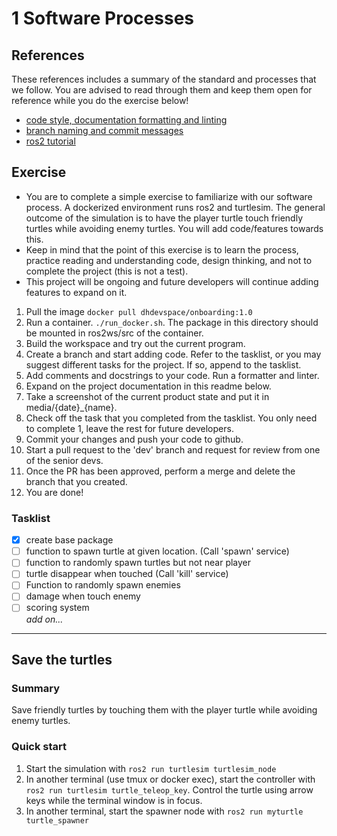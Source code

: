 # 1 Software Processes

## References
These references includes a summary of the standard and processes that we follow. You are advised to read through them and keep them open for reference while you do the exercise below!
- [code style, documentation formatting and linting](https://docs.google.com/presentation/d/1s5OS6b6kQ83EU2iYVCLPhq7gHHNFOWg7DXT5bakBKeU/edit#slide=id.g1f87997393_0_821)
- [branch naming and commit messages](https://docs.google.com/presentation/d/1S6sMdqZmdkorfARPkfrUxhbQxjElKLJbIeoOQdtbVT0/edit#slide=id.g1a7b4692594_0_0)
- [ros2 tutorial](https://docs.ros.org/en/foxy/Tutorials/Beginner-Client-Libraries/Writing-A-Simple-Py-Publisher-And-Subscriber.html)

## Exercise
- You are to complete a simple exercise to familiarize with our software process. A dockerized environment runs ros2 and turtlesim. The general outcome of the simulation is to have the player turtle touch friendly turtles while avoiding enemy turtles. You will add code/features towards this.
- Keep in mind that the point of this exercise is to learn the process, practice reading and understanding code, design thinking, and not to complete the project (this is not a test).
- This project will be ongoing and future developers will continue adding features to expand on it.  

1. Pull the image `docker pull dhdevspace/onboarding:1.0`
1. Run a container. `./run_docker.sh`. The package in this directory should be mounted in ros2ws/src of the container.
1. Build the workspace and try out the current program.
1. Create a branch and start adding code. Refer to the tasklist, or you may suggest different tasks for the project. If so, append to the tasklist.
1. Add comments and docstrings to your code. Run a formatter and linter.
1. Expand on the project documentation in this readme below.
1. Take a screenshot of the current product state and put it in media/{date}_{name}.
1. Check off the task that you completed from the tasklist. You only need to complete 1, leave the rest for future developers.
1. Commit your changes and push your code to github.
1. Start a pull request to the 'dev' branch and request for review from one of the senior devs.
1. Once the PR has been approved, perform a merge and delete the branch that you created.
1. You are done!

### Tasklist
- [x] create base package
- [ ] function to spawn turtle at given location. (Call 'spawn' service) 
- [ ] function to randomly spawn turtles but not near player
- [ ] turtle disappear when touched (Call 'kill' service) 
- [ ] Function to randomly spawn enemies
- [ ] damage when touch enemy
- [ ] scoring system  
*add on...*
---
## Save the turtles
### Summary
Save friendly turtles by touching them with the player turtle while avoiding enemy turtles.
### Quick start
1. Start the simulation with `ros2 run turtlesim turtlesim_node`
1. In another terminal (use tmux or docker exec), start the controller with `ros2 run turtlesim turtle_teleop_key`. Control the turtle using arrow keys while the terminal window is in focus.
1. In another terminal, start the spawner node with `ros2 run myturtle turtle_spawner`